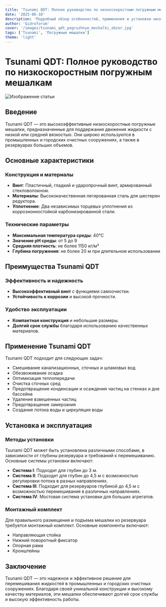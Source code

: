 ```yaml
---
title: 'Tsunami QDT: Полное руководство по низкоскоростным погружным мешалкам'
date: '2025-06-10'
description: 'Подробный обзор особенностей, применения и установки низкоскоростных погружных мешалок Tsunami QDT для промышленных и городских очистных сооружений.'
author: 'Gidroforum'
cover: '/images/tsunami_qdt_pogruzhnye_meshalki_obzor.jpg'
tags: ['Tsunami', 'Погружные машалки']
theme: 'light'
---
```

# Tsunami QDT: Полное руководство по низкоскоростным погружным мешалкам

![Изображение статьи](/images/tsunami_qdt_pogruzhnye_meshalki_obzor.jpg)

## Введение

Tsunami QDT — это высокоэффективные низкоскоростные погружные мешалки, предназначенные для поддержания движения жидкости с низкой или средней вязкостью. Они широко используются в промышленных и городских очистных сооружениях, а также в резервуарах больших объемов.

## Основные характеристики

### Конструкция и материалы

- **Винт**: Пластичный, гладкий и ударопрочный винт, армированный стекловолокном.
- **Материалы**: Высококачественная легированная сталь для шестерен редуктора.
- **Уплотнение**: Два независимых торцевых уплотнения из коррозионностойкой карбонизированной стали.

### Технические параметры

- **Максимальная температура среды**: 40°C
- **Значение рН среды**: от 5 до 9
- **Средняя плотность**: не более 1150 кг/м³
- **Глубина погружения**: не более 20 м при длительном использовании

## Преимущества Tsunami QDT

### Эффективность и надежность

- **Высокоэффективный винт** с функциями самоочистки.
- **Устойчивость к коррозии** и высокой прочности.

### Удобство эксплуатации

- **Компактная конструкция** и небольшие размеры.
- **Долгий срок службы** благодаря использованию качественных материалов.

## Применение Tsunami QDT

Tsunami QDT подходит для следующих задач:

- Смешивание канализационных, сточных и шламовых вод
- Обезвоживание осадка
- Оптимизация теплопередачи
- Очистка сточных сред
- Предотвращение конденсации и осаждения частиц на стенках и дне бассейна
- Удаление взвешенных частиц
- Предотвращение замерзания
- Создание потока воды и циркуляция воды

## Установка и эксплуатация

### Методы установки

Tsunami QDT может быть установлена различными способами, в зависимости от глубины резервуара и требований к перемешиванию. Основные системы установки включают:

- **Система I**: Подходит для глубин до 3 м.
- **Система II**: Подходит для глубин до 4,5 м с возможностью регулировки потока в разных направлениях.
- **Система III**: Подходит для резервуаров глубиной до 4,5 м с возможностью перемешивания в различных направлениях.
- **Система IV**: Мостовая система установки для больших агрегатов.

### Монтажный комплект

Для правильного размещения и подъема мешалки из резервуара требуется монтажный комплект. Основные компоненты включают:

- Направляющая стойка
- Нижний поворотный фиксатор
- Опорная рама
- Кронштейны

## Заключение

Tsunami QDT — это надежное и эффективное решение для перемешивания жидкостей в промышленных и городских очистных сооружениях. Благодаря своей уникальной конструкции и высокому качеству материалов, эти мешалки обеспечивают долгий срок службы и высокую эффективность работы.
